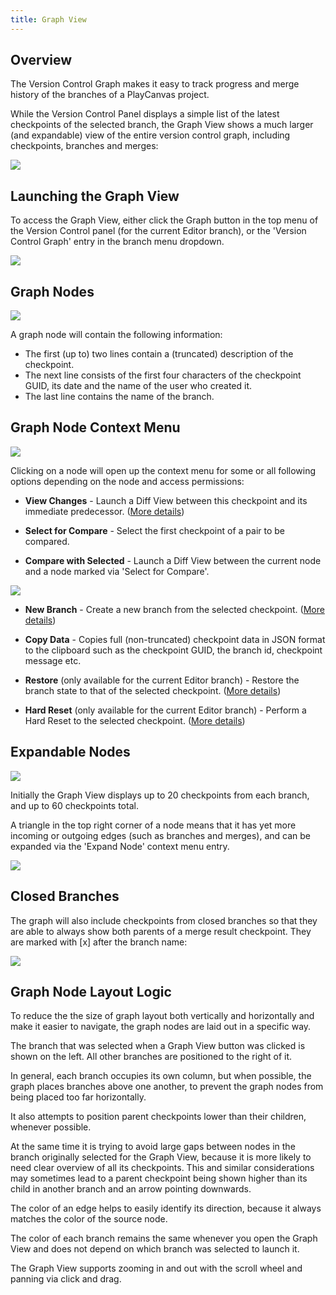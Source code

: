 ```yaml
---
title: Graph View
---
```


## Overview

The Version Control Graph makes it easy to track progress and merge history of the branches of a PlayCanvas project.

While the Version Control Panel displays a simple list of the latest checkpoints of the selected branch, the Graph View shows a much larger (and expandable) view of the entire version control graph, including checkpoints, branches and merges:

![](/img/user-manual/version-control/graph-view/overview.png)

## Launching the Graph View

To access the Graph View, either click the Graph button in the top menu of the Version Control panel (for the current Editor branch), or the 'Version Control Graph' entry in the branch menu dropdown.

![](/img/user-manual/version-control/graph-view/access-buttons.png)

## Graph Nodes

![](/img/user-manual/version-control/graph-view/commit-node.png)

A graph node will contain the following information:

- The first (up to) two lines contain a (truncated) description of the checkpoint.
- The next line consists of the first four characters of the checkpoint GUID, its date and the name of the user who created it.
- The last line contains the name of the branch.

## Graph Node Context Menu

![](/img/user-manual/version-control/graph-view/context-menu.png)

Clicking on a node will open up the context menu for some or all following options depending on the node and access permissions:

- **View Changes** - Launch a Diff View between this checkpoint and its immediate predecessor. ([More details][view-changes])

- **Select for Compare** - Select the first checkpoint of a pair to be compared.

- **Compare with Selected** - Launch a Diff View between the current node and a node marked via 'Select for Compare'.

![](/img/user-manual/version-control/graph-view/compare-checkpoints-example.gif)

- **New Branch** - Create a new branch from the selected checkpoint. ([More details][new-branch])

- **Copy Data** - Copies full (non-truncated) checkpoint data in JSON format to the clipboard such as the checkpoint GUID, the branch id, checkpoint message etc.

- **Restore** (only available for the current Editor branch) - Restore the branch state to that of the selected checkpoint. ([More details][restore-checkpoint])

- **Hard Reset** (only available for the current Editor branch) - Perform a Hard Reset to the selected checkpoint. ([More details][hard-reset])

## Expandable Nodes

![](/img/user-manual/version-control/graph-view/node-expand.png)

Initially the Graph View displays up to 20 checkpoints from each branch, and up to 60 checkpoints total.

A triangle in the top right corner of a node means that it has yet more incoming or outgoing edges (such as branches and merges), and can be expanded via the 'Expand Node' context menu entry.

![](/img/user-manual/version-control/graph-view/node-expand-example.gif)

## Closed Branches

The graph will also include checkpoints from closed branches so that they are able to always show both parents of a merge result checkpoint. They are marked with [x] after the branch name:

![](/img/user-manual/version-control/graph-view/closed-branches.png)

## Graph Node Layout Logic

To reduce the the size of graph layout both vertically and horizontally and make it easier to navigate, the graph nodes are laid out in a specific way.

The branch that was selected when a Graph View button was clicked is shown on the left. All other branches are positioned to the right of it.

In general, each branch occupies its own column, but when possible, the graph places branches above one another, to prevent the graph nodes from being placed too far horizontally.

It also attempts to position parent checkpoints lower than their children, whenever possible.

At the same time it is trying to avoid large gaps between nodes in the branch originally selected for the Graph View, because it is more likely to need clear overview of all its checkpoints. This and similar considerations may sometimes lead to a parent checkpoint being shown higher than its child in another branch and an arrow pointing downwards.

The color of an edge helps to easily identify its direction, because it always matches the color of the source node.

The color of each branch remains the same whenever you open the Graph View and does not depend on which branch was selected to launch it.

The Graph View supports zooming in and out with the scroll wheel and panning via click and drag.

[view-changes]: /user-manual/editor/version-control/changes/
[new-branch]: /user-manual/editor/version-control/branches/#creating-a-new-branch
[restore-checkpoint]: /user-manual/editor/version-control/checkpoints/#restoring-a-checkpoint
[hard-reset]: /user-manual/editor/version-control/checkpoints/#restoring-a-checkpoint
